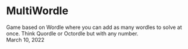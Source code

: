 # MultiWordle
Game based on Wordle where you can add as many wordles to solve at once. Think Quordle or Octordle but with any number.
<br>
March 10, 2022
